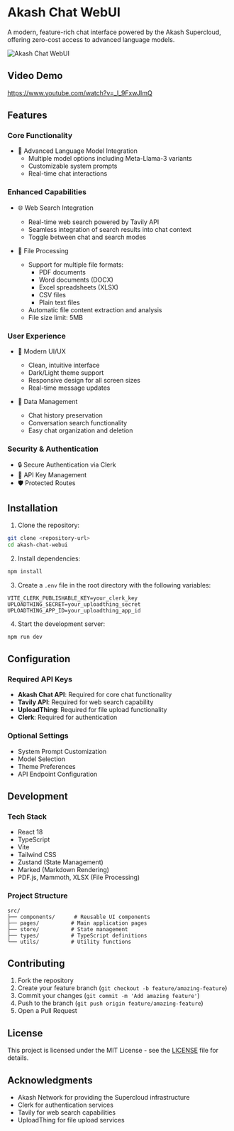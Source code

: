 # Akash Chat WebUI

A modern, feature-rich chat interface powered by the Akash Supercloud, offering zero-cost access to advanced language models.

![Akash Chat WebUI](https://github.com/user-attachments/assets/2676fc96-746f-4f9b-8cbd-2157a1382586)

## Video Demo
https://www.youtube.com/watch?v=_I_9FxwJImQ

## Features

### Core Functionality
- 🤖 Advanced Language Model Integration
  - Multiple model options including Meta-Llama-3 variants
  - Customizable system prompts
  - Real-time chat interactions

### Enhanced Capabilities
- 🌐 Web Search Integration
  - Real-time web search powered by Tavily API
  - Seamless integration of search results into chat context
  - Toggle between chat and search modes

- 📁 File Processing
  - Support for multiple file formats:
    - PDF documents
    - Word documents (DOCX)
    - Excel spreadsheets (XLSX)
    - CSV files
    - Plain text files
  - Automatic file content extraction and analysis
  - File size limit: 5MB

### User Experience
- 🎨 Modern UI/UX
  - Clean, intuitive interface
  - Dark/Light theme support
  - Responsive design for all screen sizes
  - Real-time message updates

- 💾 Data Management
  - Chat history preservation
  - Conversation search functionality
  - Easy chat organization and deletion

### Security & Authentication
- 🔒 Secure Authentication via Clerk
- 🔑 API Key Management
- 🛡️ Protected Routes

## Installation

1. Clone the repository:
```bash
git clone <repository-url>
cd akash-chat-webui
```

2. Install dependencies:
```bash
npm install
```

3. Create a `.env` file in the root directory with the following variables:
```env
VITE_CLERK_PUBLISHABLE_KEY=your_clerk_key
UPLOADTHING_SECRET=your_uploadthing_secret
UPLOADTHING_APP_ID=your_uploadthing_app_id
```

4. Start the development server:
```bash
npm run dev
```

## Configuration

### Required API Keys
- **Akash Chat API**: Required for core chat functionality
- **Tavily API**: Required for web search capability
- **UploadThing**: Required for file upload functionality
- **Clerk**: Required for authentication

### Optional Settings
- System Prompt Customization
- Model Selection
- Theme Preferences
- API Endpoint Configuration

## Development

### Tech Stack
- React 18
- TypeScript
- Vite
- Tailwind CSS
- Zustand (State Management)
- Marked (Markdown Rendering)
- PDF.js, Mammoth, XLSX (File Processing)

### Project Structure
```
src/
├── components/      # Reusable UI components
├── pages/          # Main application pages
├── store/          # State management
├── types/          # TypeScript definitions
└── utils/          # Utility functions
```

## Contributing

1. Fork the repository
2. Create your feature branch (`git checkout -b feature/amazing-feature`)
3. Commit your changes (`git commit -m 'Add amazing feature'`)
4. Push to the branch (`git push origin feature/amazing-feature`)
5. Open a Pull Request

## License

This project is licensed under the MIT License - see the [LICENSE](LICENSE) file for details.

## Acknowledgments

- Akash Network for providing the Supercloud infrastructure
- Clerk for authentication services
- Tavily for web search capabilities
- UploadThing for file upload services
